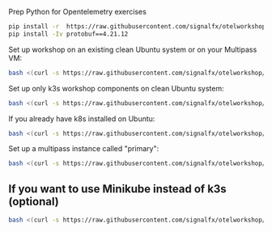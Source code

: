 Prep Python for Opentelemetry exercises
```bash
pip install -r  https://raw.githubusercontent.com/signalfx/otelworkshop/master/setup-tools/requirements.txt
pip install -Iv protobuf==4.21.12
```

Set up workshop on an existing clean Ubuntu system or on your Multipass VM: 
```bash
bash <(curl -s https://raw.githubusercontent.com/signalfx/otelworkshop/master/setup-tools/ubuntu.sh)
```

Set up only k3s workshop components on clean Ubuntu system:
```bash
bash <(curl -s https://raw.githubusercontent.com/signalfx/otelworkshop/master/setup-tools/k3s-env-only.sh)`
```
If you already have k8s installed on Ubuntu:
```bash
bash <(curl -s https://raw.githubusercontent.com/signalfx/otelworkshop/master/setup-tools/k8s-env-only.sh)`
```

Set up a multipass instance called "primary":
```bash
bash <(curl -s https://raw.githubusercontent.com/signalfx/otelworkshop/master/setup-tools/multipass.sh)
```

## If you want to use Minikube instead of k3s (optional)
```bash
bash <(curl -s https://raw.githubusercontent.com/signalfx/otelworkshop/master/setup-tools/minikube.sh)
```